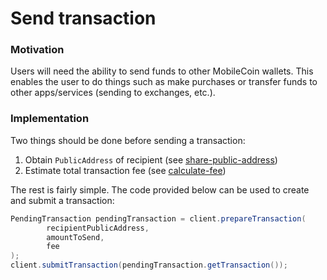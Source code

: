 # Send transaction

### Motivation

Users will need the ability to send funds to other MobileCoin wallets. This enables the user to do
things such as make purchases or transfer funds to other apps/services (sending to exchanges, etc.).

### Implementation

Two things should be done before sending a transaction:
1. Obtain `PublicAddress` of recipient (see 
[share-public-address](https://github.com/mobilecoinofficial/android-sdk/blob/javadoc-updates/docs/dev-overview/share-public-addresses.md))
2. Estimate total transaction fee (see 
[calculate-fee](https://github.com/mobilecoinofficial/android-sdk/blob/javadoc-updates/docs/dev-overview/calculate-fee.md))

The rest is fairly simple. The code provided below can be used to create and submit a transaction:

```java
PendingTransaction pendingTransaction = client.prepareTransaction(
        recipientPublicAddress,
        amountToSend,
        fee
);
client.submitTransaction(pendingTransaction.getTransaction());
```
